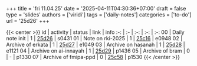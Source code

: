 +++
title = 'fri 11.04.25'
date = '2025-04-11T04:30:36+07:00'
draft = false
type = 'slides'
authors = ['viridi']
tags = ['daily-notes']
categories = ['to-do']
url = '25d26'
+++

{{< center >}}
id | activity | status | link | info
:-: | :- | :-: | :-: | :-:
00 | Daily note init        | 1 | [25d26](/notes/25d26) | s0431
01 | Note on rki-2025       | 1 | [25c16](/notes/25c16) | e0948
02 | Archive of erkata      | 1 | [25d27](/notes/25d27) | e1049
03 | Archive on hasanah     | 1 | [25d28](/notes/25d28) | e1121
04 | Archive on ai-innayah  | 1 | [25d29](/notes/25d29) | p1436
05 | Archive of bram        | 0 | - | p1330
07 | Archive of fmipa-ppd   | 0 | [25c58](/notes/25c58) | p1530
{{< /center >}}
